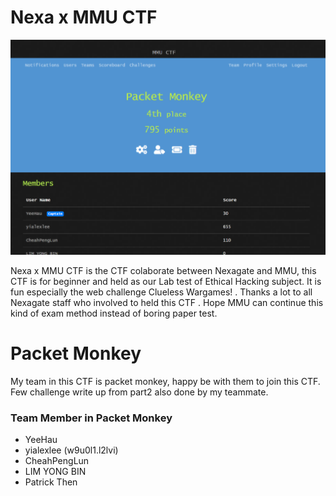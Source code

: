# Nexa x MMU CTF
![cover](https://github.com/yialexlee/Nexa-x-MMU-CTF-Writeup/blob/main/nexammuctf.png)

Nexa x MMU CTF is the CTF colaborate between Nexagate and MMU, this CTF is for beginner and held as our Lab test of Ethical Hacking subject. It is fun especially the web challenge Clueless Wargames! . Thanks a lot to all Nexagate staff who involved to held this CTF . Hope MMU can continue this kind of exam method instead of boring paper test.


# Packet Monkey
My team in this CTF is packet monkey, happy be with them to join this CTF. Few challenge write up from part2 also done by my teammate.

### Team Member in Packet Monkey
* YeeHau
* yialexlee (w9u0l1.l2lvi)
* CheahPengLun
* LIM YONG BIN
* Patrick Then

